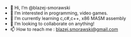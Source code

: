 - 👋 Hi, I’m @blazej-smorawski
- 👀 I’m interested in programming, video games.
- 🌱 I’m currently learning c,c#,c++, x86 MASM assembly
- 💞️ I’m looking to collaborate on anything!
- 📫 How to reach me : blazej.smorawski@gmail.com
